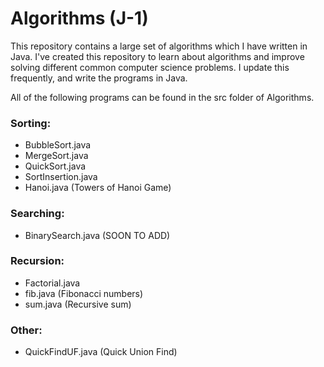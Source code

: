 # Algorithms (J-1)

This repository contains a large set of algorithms which I have written in Java. I've created this repository to learn about algorithms and improve solving different common computer science problems. I update this frequently, and write the programs in Java.

All of the following programs can be found in the src folder of Algorithms.


### Sorting:

* BubbleSort.java
* MergeSort.java
* QuickSort.java
* SortInsertion.java
* Hanoi.java (Towers of Hanoi Game)


### Searching:

* BinarySearch.java (SOON TO ADD)


### Recursion:

* Factorial.java
* fib.java (Fibonacci numbers)
* sum.java (Recursive sum)


### Other:

* QuickFindUF.java (Quick Union Find)

